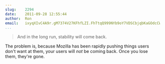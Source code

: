 ```yaml
---
slug:    2294
date:    2011-09-28 12:55:44
author:  Ron
email:   ixyqXIvC4A9r.gM7374V27KFhfLZI.FhTtqQ999NYb9oY7VDSCbjqbKaGOdcCWLQ==
...
```


<blockquote>And in the long run, stability will come
back.</blockquote>

The problem is, because Mozilla has been rapidly pushing things users
don't want at them, your users will <i>not</i> be coming back.  Once
you lose them, they're gone.
